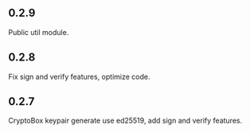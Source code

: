 ## 0.2.9

Public util module.

## 0.2.8

Fix sign and verify features, optimize code.

## 0.2.7

CryptoBox keypair generate use ed25519, add sign and verify features.